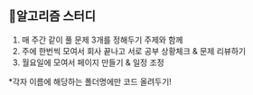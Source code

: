 ## 💯알고리즘 스터디

1. 매 주간 같이 풀 문제 3개를 정해두기 주제와 함께
2. 주에 한번씩 모여서 회사 끝나고 서로 공부 상황체크 & 문제 리뷰하기
3. 월요일에 모여서 페이지 만들기 & 일정 조정

*각자 이름에 해당하는 폴더명에만 코드 올려두기!
